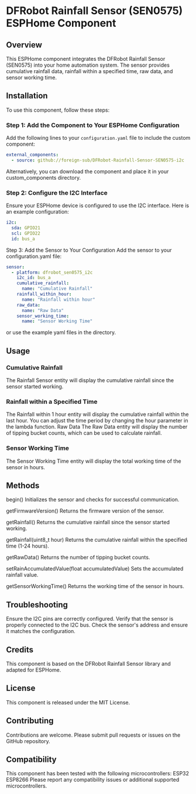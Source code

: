# DFRobot Rainfall Sensor (SEN0575) ESPHome Component

## Overview

This ESPHome component integrates the DFRobot Rainfall Sensor (SEN0575) into your home automation system. The sensor provides cumulative rainfall data, rainfall within a specified time, raw data, and sensor working time.

## Installation

To use this component, follow these steps:

### Step 1: Add the Component to Your ESPHome Configuration

Add the following lines to your `configuration.yaml` file to include the custom component:

```yaml
external_components:
  - source: github://foreign-sub/DFRobot-Rainfall-Sensor-SEN0575-i2c

```

Alternatively, you can download the component and place it in your custom_components directory.

### Step 2: Configure the I2C Interface

Ensure your ESPHome device is configured to use the I2C interface. Here is an example configuration:

```yaml
i2c:
  sda: GPIO21
  scl: GPIO22
  id: bus_a

```

Step 3: Add the Sensor to Your Configuration
Add the sensor to your configuration.yaml file:

```yaml
sensor:
  - platform: dfrobot_sen0575_i2c
    i2c_id: bus_a
    cumulative_rainfall:
      name: "Cumulative Rainfall"
    rainfall_within_hour:
      name: "Rainfall within hour"
    raw_data:
      name: "Raw Data"
    sensor_working_time:
      name: "Sensor Working Time"

```

or use the example yaml files in the directory.

## Usage

### Cumulative Rainfall

The Rainfall Sensor entity will display the cumulative rainfall since the sensor started working.

### Rainfall within a Specified Time

The Rainfall within 1 hour entity will display the cumulative rainfall within the last hour. You can adjust the time period by changing the hour parameter in the lambda function.
Raw Data
The Raw Data entity will display the number of tipping bucket counts, which can be used to calculate rainfall.

### Sensor Working Time

The Sensor Working Time entity will display the total working time of the sensor in hours.

## Methods

begin()
Initializes the sensor and checks for successful communication.

getFirmwareVersion()
Returns the firmware version of the sensor.

getRainfall()
Returns the cumulative rainfall since the sensor started working.

getRainfall(uint8_t hour)
Returns the cumulative rainfall within the specified time (1-24 hours).

getRawData()
Returns the number of tipping bucket counts.

setRainAccumulatedValue(float accumulatedValue)
Sets the accumulated rainfall value.

getSensorWorkingTime()
Returns the working time of the sensor in hours.

## Troubleshooting

Ensure the I2C pins are correctly configured.
Verify that the sensor is properly connected to the I2C bus.
Check the sensor's address and ensure it matches the configuration.

## Credits

This component is based on the DFRobot Rainfall Sensor library and adapted for ESPHome.

## License

This component is released under the MIT License.

## Contributing

Contributions are welcome. Please submit pull requests or issues on the GitHub repository.

## Compatibility

This component has been tested with the following microcontrollers:
ESP32
ESP8266
Please report any compatibility issues or additional supported microcontrollers.
